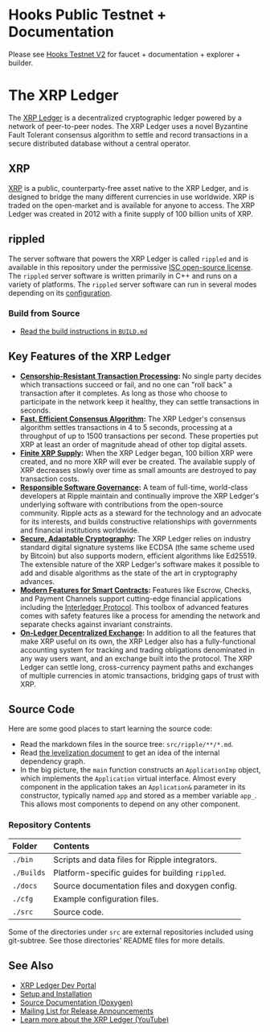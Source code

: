 # Hooks Public Testnet + Documentation

Please see [Hooks Testnet V2](https://hooks-testnet-v2.xrpl-labs.com/) for faucet + documentation + explorer + builder.

# The XRP Ledger

The [XRP Ledger](https://xrpl.org/) is a decentralized cryptographic ledger powered by a network of peer-to-peer nodes. The XRP Ledger uses a novel Byzantine Fault Tolerant consensus algorithm to settle and record transactions in a secure distributed database without a central operator.

## XRP
[XRP](https://xrpl.org/xrp.html) is a public, counterparty-free asset native to the XRP Ledger, and is designed to bridge the many different currencies in use worldwide. XRP is traded on the open-market and is available for anyone to access. The XRP Ledger was created in 2012 with a finite supply of 100 billion units of XRP.

## rippled
The server software that powers the XRP Ledger is called `rippled` and is available in this repository under the permissive [ISC open-source license](LICENSE.md). The `rippled` server software is written primarily in C++ and runs on a variety of platforms. The `rippled` server software can run in several modes depending on its [configuration](https://xrpl.org/rippled-server-modes.html).  

### Build from Source

* [Read the build instructions in `BUILD.md`](BUILD.md)

## Key Features of the XRP Ledger

- **[Censorship-Resistant Transaction Processing][]:** No single party decides which transactions succeed or fail, and no one can "roll back" a transaction after it completes. As long as those who choose to participate in the network keep it healthy, they can settle transactions in seconds.
- **[Fast, Efficient Consensus Algorithm][]:** The XRP Ledger's consensus algorithm settles transactions in 4 to 5 seconds, processing at a throughput of up to 1500 transactions per second. These properties put XRP at least an order of magnitude ahead of other top digital assets.
- **[Finite XRP Supply][]:** When the XRP Ledger began, 100 billion XRP were created, and no more XRP will ever be created. The available supply of XRP decreases slowly over time as small amounts are destroyed to pay transaction costs.
- **[Responsible Software Governance][]:** A team of full-time, world-class developers at Ripple maintain and continually improve the XRP Ledger's underlying software with contributions from the open-source community. Ripple acts as a steward for the technology and an advocate for its interests, and builds constructive relationships with governments and financial institutions worldwide.
- **[Secure, Adaptable Cryptography][]:** The XRP Ledger relies on industry standard digital signature systems like ECDSA (the same scheme used by Bitcoin) but also supports modern, efficient algorithms like Ed25519. The extensible nature of the XRP Ledger's software makes it possible to add and disable algorithms as the state of the art in cryptography advances.
- **[Modern Features for Smart Contracts][]:** Features like Escrow, Checks, and Payment Channels support cutting-edge financial applications including the [Interledger Protocol](https://interledger.org/). This toolbox of advanced features comes with safety features like a process for amending the network and separate checks against invariant constraints.
- **[On-Ledger Decentralized Exchange][]:** In addition to all the features that make XRP useful on its own, the XRP Ledger also has a fully-functional accounting system for tracking and trading obligations denominated in any way users want, and an exchange built into the protocol. The XRP Ledger can settle long, cross-currency payment paths and exchanges of multiple currencies in atomic transactions, bridging gaps of trust with XRP.

[Censorship-Resistant Transaction Processing]: https://xrpl.org/xrp-ledger-overview.html#censorship-resistant-transaction-processing
[Fast, Efficient Consensus Algorithm]: https://xrpl.org/xrp-ledger-overview.html#fast-efficient-consensus-algorithm
[Finite XRP Supply]: https://xrpl.org/xrp-ledger-overview.html#finite-xrp-supply
[Responsible Software Governance]: https://xrpl.org/xrp-ledger-overview.html#responsible-software-governance
[Secure, Adaptable Cryptography]: https://xrpl.org/xrp-ledger-overview.html#secure-adaptable-cryptography
[Modern Features for Smart Contracts]: https://xrpl.org/xrp-ledger-overview.html#modern-features-for-smart-contracts
[On-Ledger Decentralized Exchange]: https://xrpl.org/xrp-ledger-overview.html#on-ledger-decentralized-exchange


## Source Code

Here are some good places to start learning the source code:

- Read the markdown files in the source tree: `src/ripple/**/*.md`.
- Read [the levelization document](./Builds/levelization) to get an idea of the internal dependency graph.
- In the big picture, the `main` function constructs an `ApplicationImp` object, which implements the `Application` virtual interface. Almost every component in the application takes an `Application&` parameter in its constructor, typically named `app` and stored as a member variable `app_`. This allows most components to depend on any other component.

### Repository Contents

| Folder     | Contents                                         |
|:-----------|:-------------------------------------------------|
| `./bin`    | Scripts and data files for Ripple integrators.   |
| `./Builds` | Platform-specific guides for building `rippled`. |
| `./docs`   | Source documentation files and doxygen config.   |
| `./cfg`    | Example configuration files.                     |
| `./src`    | Source code.                                     |

Some of the directories under `src` are external repositories included using
git-subtree. See those directories' README files for more details.


## See Also

* [XRP Ledger Dev Portal](https://xrpl.org/)
* [Setup and Installation](https://xrpl.org/install-rippled.html)
* [Source Documentation (Doxygen)](https://xrplf.github.io/rippled/)
* [Mailing List for Release Announcements](https://groups.google.com/g/ripple-server)
* [Learn more about the XRP Ledger (YouTube)](https://www.youtube.com/playlist?list=PLJQ55Tj1hIVZtJ_JdTvSum2qMTsedWkNi)
